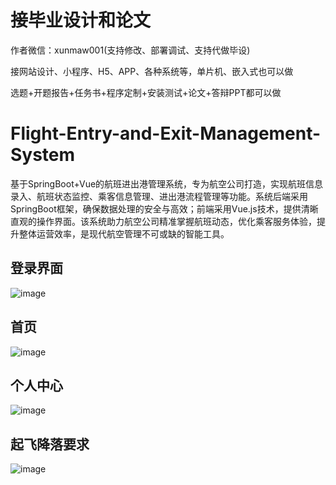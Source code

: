 # 接毕业设计和论文
作者微信：xunmaw001(支持修改、部署调试、支持代做毕设)

接网站设计、小程序、H5、APP、各种系统等，单片机、嵌入式也可以做

选题+开题报告+任务书+程序定制+安装测试+论文+答辩PPT都可以做
# Flight-Entry-and-Exit-Management-System
基于SpringBoot+Vue的航班进出港管理系统，专为航空公司打造，实现航班信息录入、航班状态监控、乘客信息管理、进出港流程管理等功能。系统后端采用SpringBoot框架，确保数据处理的安全与高效；前端采用Vue.js技术，提供清晰直观的操作界面。该系统助力航空公司精准掌握航班动态，优化乘客服务体验，提升整体运营效率，是现代航空管理不可或缺的智能工具。
## 登录界面
![image](https://github.com/user-attachments/assets/1c0b9382-da0b-4ad7-b8ba-09a77912256a)
## 首页
![image](https://github.com/user-attachments/assets/4cf2e357-133e-4c37-a9e1-bd0bb7d38985)
## 个人中心
![image](https://github.com/user-attachments/assets/fd7f6d64-5c9d-4e72-ad41-5b22272d6937)
## 起飞降落要求
![image](https://github.com/user-attachments/assets/8b67377c-0738-495c-8333-667dee471eb0)
